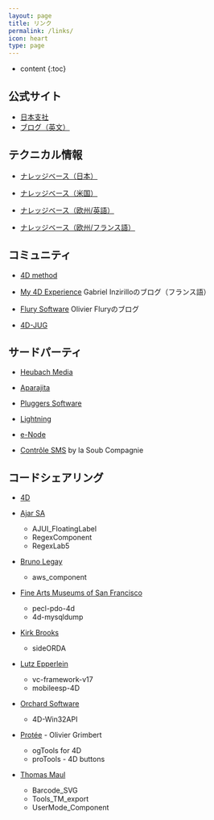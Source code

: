 ```yaml
---
layout: page
title: リンク
permalink: /links/
icon: heart
type: page
---
```


* content
{:toc}

## 公式サイト

* [日本支社](https://jp.4d.com/)
* [ブログ（英文）](https://blog.4d.com/)

## テクニカル情報

* [ナレッジベース（日本）](http://kb.4d-japan.com/)

* [ナレッジベース（米国）](https://kb.4d.com/)

* [ナレッジベース（欧州/英語）](https://taow.4d.com/Tech-Tips/tipsList.en.html/)

* [ナレッジベース（欧州/フランス語）](https://taow.4d.com/Tech-Tips/tipsList.fr.html/)

## コミュニティ

* [4D method](https://4dmethod.com/)

* [ My 4D Experience](https://my4dexperience.home.blog) Gabriel Inzirilloのブログ（フランス語）

* [Flury Software](https://flury-software.ch/category/4d/) Olivier Fluryのブログ
    
* [4D-JUG](http://4djug.forumjap.com/)

## サードパーティ

* [Heubach Media](https://www.hmplugins.com/)

* [Aparajita](https://aparajita.com/)

* [Pluggers Software](https://www.pluggers.nl/)

* [Lightning](http://www.grahamlangley.co.uk/)

* [e-Node](http://www.e-node.net/)

* [Contrôle SMS](https://www.controle-sms.com/en/) by la Soub Compagnie

## コードシェアリング

* [4D](https://github.com/4d)

* [Ajar SA](https://github.com/AJARProject)
    * AJUI_FloatingLabel
    * RegexComponent
    * RegexLab5

* [Bruno Legay](https://github.com/blegay)
    * aws_component
   
* [Fine Arts Museums of San Francisco](https://github.com/famsf)
    * pecl-pdo-4d
    * 4d-mysqldump
    
* [Kirk Brooks](https://github.com/KirkBrooks)
    * sideORDA  
    
* [Lutz Epperlein](https://github.com/elutz)
    * vc-framework-v17
    * mobileesp-4D    
   
* [Orchard Software](https://github.com/OrchardSoftware)   
    * 4D-Win32API

* [Protée](http://www.protee.org/index.php/fr/produits/outils-de-gestion) - Olivier Grimbert
    * ogTools for 4D
    * proTools - 4D buttons
    
* [Thomas Maul](https://github.com/ThomasMaul)
    * Barcode_SVG
    * Tools_TM_export
    * UserMode_Component
